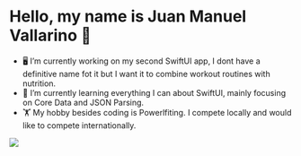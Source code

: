 # Hello, my name is Juan Manuel Vallarino 👋

- 🖥 I’m currently working on my second SwiftUI app, I dont have a definitive name fot it but I want it to combine workout routines with nutrition. 
- 🔭 I’m currently learning everything I can about SwiftUI, mainly focusing on Core Data and JSON Parsing.
- 🏋️ My hobby besides coding is Powerlfiting. I compete locally and would like to compete internationally.

<img src= "https://github-readme-stats.vercel.app/api?username=juanma1235&&show_icons=true&title_color=ffffff&icon_color=bb2acf&text_color=daf7dc&bg_color=151515">
